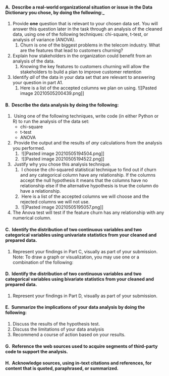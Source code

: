 #### A.  Describe a real-world organizational situation or issue in the Data Dictionary you chose, by doing the following:_
1. Provide **one** question that is relevant to your chosen data set. You will answer this question later in the task through an analysis of the cleaned data, using one of the following techniques: chi-square, t-test, or analysis of variance (ANOVA). 
	1.  Churn is one of the biggest problems in the telecom industry. What are the features that lead to customers churning?
2. Explain how stakeholders in the organization could benefit from an analysis of the data.
	1. Knowing the key features to customers churning will allow the stakeholders to build a plan to improve customer retention 
3.  Identify _all_ of the data in your data set that are relevant to answering your question in part A1.
	1.  Here is a list of the accepted columns we plan on using.
	![[Pasted image 20210505200439.png]]

#### B.  Describe the data analysis by doing the following:
1.  Using one of the following techniques, write code (in either Python or R) to run the analysis of the data set:
	+ chi-square
	+ t-test
	+  ANOVA
 2.  Provide the output and the results of _any_ calculations from the analysis you performed.
	 1.  ![[Pasted image 20210505194504.png]]
	 2.  ![[Pasted image 20210505194522.png]]
 3.  Justify why you chose this analysis technique.
	 1.  I choose the chi-squared statistical technique to find out if churn and any categorical column have any relationship. If the columns accept the null hypothesis it means that the columns have no relationship else if the alternative hypothesis is true the column do have a relationship. 
	 2.  Here is a list of the accepted columns we will choose and the rejected columns we will not use.
	 3.  ![[Pasted image 20210505195057.png]]
 4. The Anova test will test if the feature churn has any relationship with any numerical column.
#### C.  Identify the distribution of **two** continuous variables and **two** categorical variables using univariate statistics from your cleaned and prepared data. 
  1.  Represent your findings in Part C, visually as part of your submission.
	Note: To draw a graph or visualization, you may use one or a combination of the following:
	


#### D.  Identify the distribution of **two** continuous variables and **two** categorical variables using bivariate statistics from your cleaned and prepared data.
  1.  Represent your findings in Part D, visually as part of your submission.



#### E.  Summarize the implications of your data analysis by doing the following:
 1. Discuss the results of the hypothesis test. 
 2.  Discuss the limitations of your data analysis
 3.   Recommend a course of action based on your results.


#### G.  Reference the web sources used to acquire segments of third-party code to support the analysis. 

#### H.  Acknowledge sources, using in-text citations and references, for content that is quoted, paraphrased, or summarized.